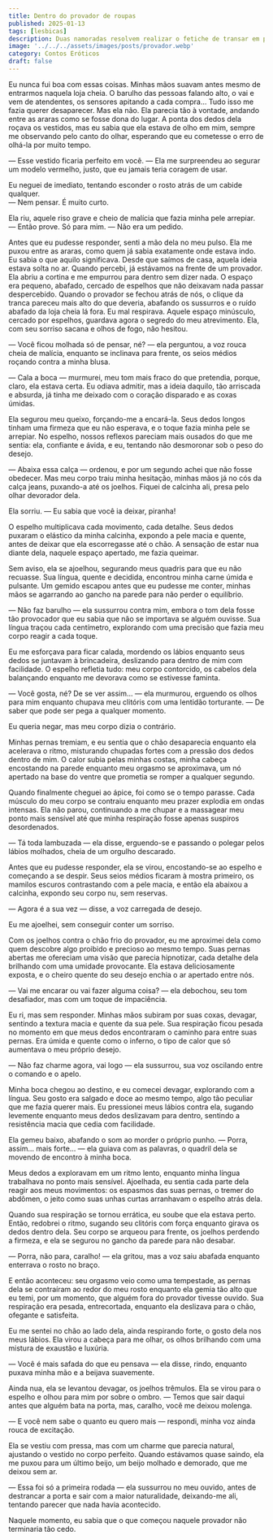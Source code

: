 ```yaml
---
title: Dentro do provador de roupas
published: 2025-01-13
tags: [lesbicas]
description: Duas namoradas resolvem realizar o fetiche de transar em público dentro de um provador de roupas, delicie-se com esse lindo conto erótico lesbicas
image: '../../../assets/images/posts/provador.webp'
category: Contos Eróticos
draft: false
---
```


Eu nunca fui boa com essas coisas. Minhas mãos suavam antes mesmo de entrarmos naquela loja cheia. O barulho das pessoas falando alto, o vai e vem de atendentes, os sensores apitando a cada compra... Tudo isso me fazia querer desaparecer. Mas ela não. Ela parecia tão à vontade, andando entre as araras como se fosse dona do lugar. A ponta dos dedos dela roçava os vestidos, mas eu sabia que ela estava de olho em mim, sempre me observando pelo canto do olhar, esperando que eu cometesse o erro de olhá-la por muito tempo.

— Esse vestido ficaria perfeito em você. — Ela me surpreendeu ao segurar um modelo vermelho, justo, que eu jamais teria coragem de usar.

Eu neguei de imediato, tentando esconder o rosto atrás de um cabide qualquer.  
— Nem pensar. É muito curto.

Ela riu, aquele riso grave e cheio de malícia que fazia minha pele arrepiar.  
— Então prove. Só para mim. — Não era um pedido.

Antes que eu pudesse responder, senti a mão dela no meu pulso. Ela me puxou entre as araras, como quem já sabia exatamente onde estava indo. Eu sabia o que aquilo significava. Desde que saímos de casa, aquela ideia estava solta no ar. Quando percebi, já estávamos na frente de um provador. Ela abriu a cortina e me empurrou para dentro sem dizer nada. O espaço era pequeno, abafado, cercado de espelhos que não deixavam nada passar despercebido. Quando o provador se fechou atrás de nós, o clique da tranca pareceu mais alto do que deveria, abafando os sussurros e o ruído abafado da loja cheia lá fora. Eu mal respirava. Aquele espaço minúsculo, cercado por espelhos, guardava agora o segredo do meu atrevimento. Ela, com seu sorriso sacana e olhos de fogo, não hesitou.

— Você ficou molhada só de pensar, né? — ela perguntou, a voz rouca cheia de malícia, enquanto se inclinava para frente, os seios médios roçando contra a minha blusa.

— Cala a boca — murmurei, meu tom mais fraco do que pretendia, porque, claro, ela estava certa. Eu odiava admitir, mas a ideia daquilo, tão arriscada e absurda, já tinha me deixado com o coração disparado e as coxas úmidas.

Ela segurou meu queixo, forçando-me a encará-la. Seus dedos longos tinham uma firmeza que eu não esperava, e o toque fazia minha pele se arrepiar. No espelho, nossos reflexos pareciam mais ousados do que me sentia: ela, confiante e ávida, e eu, tentando não desmoronar sob o peso do desejo.

— Abaixa essa calça — ordenou, e por um segundo achei que não fosse obedecer. Mas meu corpo traiu minha hesitação, minhas mãos já no cós da calça jeans, puxando-a até os joelhos. Fiquei de calcinha ali, presa pelo olhar devorador dela.

Ela sorriu. — Eu sabia que você ia deixar, piranha!

O espelho multiplicava cada movimento, cada detalhe. Seus dedos puxaram o elástico da minha calcinha, expondo a pele macia e quente, antes de deixar que ela escorregasse até o chão. A sensação de estar nua diante dela, naquele espaço apertado, me fazia queimar.

Sem aviso, ela se ajoelhou, segurando meus quadris para que eu não recuasse. Sua língua, quente e decidida, encontrou minha carne úmida e pulsante. Um gemido escapou antes que eu pudesse me conter, minhas mãos se agarrando ao gancho na parede para não perder o equilíbrio.

— Não faz barulho — ela sussurrou contra mim, embora o tom dela fosse tão provocador que eu sabia que não se importava se alguém ouvisse. Sua língua traçou cada centímetro, explorando com uma precisão que fazia meu corpo reagir a cada toque.

Eu me esforçava para ficar calada, mordendo os lábios enquanto seus dedos se juntavam à brincadeira, deslizando para dentro de mim com facilidade. O espelho refletia tudo: meu corpo contorcido, os cabelos dela balançando enquanto me devorava como se estivesse faminta.

— Você gosta, né? De se ver assim... — ela murmurou, erguendo os olhos para mim enquanto chupava meu clitóris com uma lentidão torturante. — De saber que pode ser pega a qualquer momento.

Eu queria negar, mas meu corpo dizia o contrário.

Minhas pernas tremiam, e eu sentia que o chão desaparecia enquanto ela acelerava o ritmo, misturando chupadas fortes com a pressão dos dedos dentro de mim. O calor subia pelas minhas costas, minha cabeça encostando na parede enquanto meu orgasmo se aproximava, um nó apertado na base do ventre que prometia se romper a qualquer segundo.

Quando finalmente cheguei ao ápice, foi como se o tempo parasse. Cada músculo do meu corpo se contraiu enquanto meu prazer explodia em ondas intensas. Ela não parou, continuando a me chupar e a massagear meu ponto mais sensível até que minha respiração fosse apenas suspiros desordenados.

— Tá toda lambuzada — ela disse, erguendo-se e passando o polegar pelos lábios molhados, cheia de um orgulho descarado.

Antes que eu pudesse responder, ela se virou, encostando-se ao espelho e começando a se despir. Seus seios médios ficaram à mostra primeiro, os mamilos escuros contrastando com a pele macia, e então ela abaixou a calcinha, expondo seu corpo nu, sem reservas.

— Agora é a sua vez — disse, a voz carregada de desejo.

Eu me ajoelhei, sem conseguir conter um sorriso.

Com os joelhos contra o chão frio do provador, eu me aproximei dela como quem descobre algo proibido e precioso ao mesmo tempo. Suas pernas abertas me ofereciam uma visão que parecia hipnotizar, cada detalhe dela brilhando com uma umidade provocante. Ela estava deliciosamente exposta, e o cheiro quente do seu desejo enchia o ar apertado entre nós.

— Vai me encarar ou vai fazer alguma coisa? — ela debochou, seu tom desafiador, mas com um toque de impaciência.

Eu ri, mas sem responder. Minhas mãos subiram por suas coxas, devagar, sentindo a textura macia e quente da sua pele. Sua respiração ficou pesada no momento em que meus dedos encontraram o caminho para entre suas pernas. Era úmida e quente como o inferno, o tipo de calor que só aumentava o meu próprio desejo.

— Não faz charme agora, vai logo — ela sussurrou, sua voz oscilando entre o comando e o apelo.

Minha boca chegou ao destino, e eu comecei devagar, explorando com a língua. Seu gosto era salgado e doce ao mesmo tempo, algo tão peculiar que me fazia querer mais. Eu pressionei meus lábios contra ela, sugando levemente enquanto meus dedos deslizavam para dentro, sentindo a resistência macia que cedia com facilidade.

Ela gemeu baixo, abafando o som ao morder o próprio punho. — Porra, assim... mais forte... — ela guiava com as palavras, o quadril dela se movendo de encontro à minha boca.

Meus dedos a exploravam em um ritmo lento, enquanto minha língua trabalhava no ponto mais sensível. Ajoelhada, eu sentia cada parte dela reagir aos meus movimentos: os espasmos das suas pernas, o tremer do abdômen, o jeito como suas unhas curtas arranhavam o espelho atrás dela.

Quando sua respiração se tornou errática, eu soube que ela estava perto. Então, redobrei o ritmo, sugando seu clitóris com força enquanto girava os dedos dentro dela. Seu corpo se arqueou para frente, os joelhos perdendo a firmeza, e ela se segurou no gancho da parede para não desabar.

— Porra, não para, caralho! — ela gritou, mas a voz saiu abafada enquanto enterrava o rosto no braço.

E então aconteceu: seu orgasmo veio como uma tempestade, as pernas dela se contraíram ao redor do meu rosto enquanto ela gemia tão alto que eu temi, por um momento, que alguém fora do provador tivesse ouvido. Sua respiração era pesada, entrecortada, enquanto ela deslizava para o chão, ofegante e satisfeita.

Eu me sentei no chão ao lado dela, ainda respirando forte, o gosto dela nos meus lábios. Ela virou a cabeça para me olhar, os olhos brilhando com uma mistura de exaustão e luxúria.

— Você é mais safada do que eu pensava — ela disse, rindo, enquanto puxava minha mão e a beijava suavemente.

Ainda nua, ela se levantou devagar, os joelhos trêmulos. Ela se virou para o espelho e olhou para mim por sobre o ombro. — Temos que sair daqui antes que alguém bata na porta, mas, caralho, você me deixou molenga.

— E você nem sabe o quanto eu quero mais — respondi, minha voz ainda rouca de excitação.

Ela se vestiu com pressa, mas com um charme que parecia natural, ajustando o vestido no corpo perfeito. Quando estávamos quase saindo, ela me puxou para um último beijo, um beijo molhado e demorado, que me deixou sem ar.

— Essa foi só a primeira rodada — ela sussurrou no meu ouvido, antes de destrancar a porta e sair com a maior naturalidade, deixando-me ali, tentando parecer que nada havia acontecido.

Naquele momento, eu sabia que o que começou naquele provador não terminaria tão cedo.